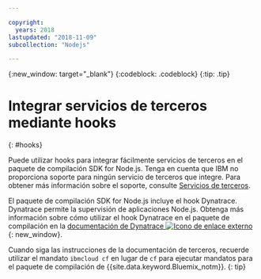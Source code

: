 ```yaml
---

copyright:
  years: 2018
lastupdated: "2018-11-09"
subcollection: "Nodejs"

---
```


{:new_window: target="_blank"}
{:codeblock: .codeblock}
{:tip: .tip}

# Integrar servicios de terceros mediante hooks
{: #hooks}

Puede utilizar hooks para integrar fácilmente servicios de terceros en el paquete de compilación SDK for Node.js. Tenga en cuenta que IBM no proporciona soporte para ningún servicio de terceros que integre. Para obtener más información sobre el soporte, consulte [Servicios de terceros](/docs/runtimes-common/buildpackSupport.html#third-party).

El paquete de compilación SDK for Node.js incluye el hook Dynatrace. Dynatrace permite la supervisión de aplicaciones Node.js. Obtenga más información sobre cómo utilizar el hook Dynatrace en el paquete de compilación en la [documentación de Dynatrace ![Icono de enlace externo](../../icons/launch-glyph.svg "Icono de enlace externo")]( https://www.dynatrace.com/support/help/cloud-platforms/cloud-foundry/application-only/deploy-oneagent-on-cloud-foundry-for-application-only-monitoring/){: new_window}.


Cuando siga las instrucciones de la documentación de terceros, recuerde utilizar el mandato `ibmcloud cf` en lugar de `cf` para ejecutar mandatos para el paquete de compilación de {{site.data.keyword.Bluemix_notm}}.
{: tip}
